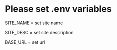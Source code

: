 # Please set .env variables
SITE_NAME = set site name

SITE_DESC = set site description

BASE_URL = set url
